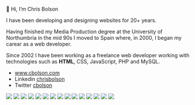👋 Hi, I’m Chris Bolson

I have been developing and designing websites for 20+ years.

Having finished my Media Production degree at the University of Northumbria in the mid 90s I moved to Spain where, in 2000, I began my carear as a web developer.

Since 2002 I have been working as a freelance web developer working with technologies such as <strong>HTML</strong>, CSS, JavaScript, PHP and MySQL.


- www.cbolson.com
- Linkedin [chrisbolson](https://www.linkedin.com/in/chrisbolson/)
- Twitter [cbolson](https://twitter.com/cbolson)


 <div>
    <img src="https://img.shields.io/badge/HTML5-DDDDDD?style=for-the-badge&logo=html5&logoColor=E34F26?"/>
    <img src="https://img.shields.io/badge/CSS3-DDDDDD?style=for-the-badge&logo=css3&logoColor=1572B6"/>
   <!-- <img src="https://img.shields.io/badge/TailwindCss-06B6D4?style=for-the-badge&logo=tailwindcss&logoColor=white"/>-->
    <img src="https://img.shields.io/badge/JavaScript-DDDDDD?style=for-the-badge&logo=javascript&logoColor=F7DF1E" />
    <img src="https://img.shields.io/badge/TypeScript-DDDDDD?style=for-the-badge&logo=typescript&logoColor=#3178C6" />
  <img src="https://img.shields.io/badge/jQuery-DDDDDD?style=for-the-badge&logo=javascript&logoColor=0769AD" />
    <img src="https://img.shields.io/badge/PHP-DDDDDD?style=for-the-badge&logo=php&logoColor=777BB4" />
    <img src="https://img.shields.io/badge/MySQL-DDDDDD?style=for-the-badge&logo=mysql&logoColor=005C84"/>
    <img src="https://img.shields.io/badge/React-DDDDDD?style=for-the-badge&logo=react&logoColor=61DAFB"/>
    <img src="https://img.shields.io/badge/GitHub-DDDDDD?style=for-the-badge&logo=github&logoColor=181717"/>
    <img src="https://img.shields.io/badge/Git-DDDDDD?style=for-the-badge&logo=git&logoColor=F05032"/>
    <img src="https://img.shields.io/badge/Sass-DDDDDD?style=for-the-badge&logo=sass&logoColor=CC6699"/>
    <img src="https://img.shields.io/badge/Tailwind-DDDDDD?style=for-the-badge&logo=tailwind&logoColor=06B6D4"/>
    <img src="https://img.shields.io/badge/Figma-DDDDDD?style=for-the-badge&logo=figma&logoColor=F24E1E"/>
    <img src="https://img.shields.io/badge/Affinity Designer-DDDDDD?style=for-the-badge&logo=affinitydesigner&logoColor=1B72BE"/>
    <img src="https://img.shields.io/badge/ASP-DDDDDD?style=for-the-badge&logo=asp&logoColor=1B72BE"/>
 </div>

<!---
cbolson/cbolson is a ✨ special ✨ repository because its `README.md` (this file) appears on your GitHub profile.
You can click the Preview link to take a look at your changes.
--->
